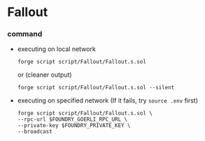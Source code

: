 # Fallout
### command
- executing on local network
    ```
    forge script script/Fallout/Fallout.s.sol
    ```
    or (cleaner output)
    ```
    forge script script/Fallout/Fallout.s.sol --silent
    ```
- executing on specified network (If it fails, try `source .env` first)
    ```
    forge script script/Fallout/Fallout.s.sol \
    --rpc-url $FOUNDRY_GOERLI_RPC_URL \
    --private-key $FOUNDRY_PRIVATE_KEY \
    --broadcast
    ```